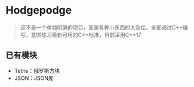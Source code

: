# Hodgepodge

> 这不是一个单独明确的项目，而是各种小东西的大杂烩。全部通过C++编写，意图练习最新可用的C++标准，目前采用C++17

## 已有模块

* Tetris：俄罗斯方块
* JSON：JSON库